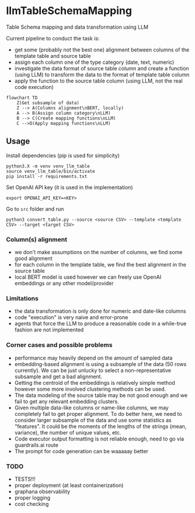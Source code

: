 # llmTableSchemaMapping

Table Schema mapping and data transformation using LLM

Current pipeline to conduct the task is:
- get some (probably not the best one) alignment between columns of the template table and source table
- assign each column one of the type category (date, text, numeric)
- investigate the data format of source table column and create a function (using LLM) to transform the data to the format of template table column
- apply the function to the source table column (using LLM, not the real code execution) 

```mermaid
flowchart TD
    Z(Get subsample of data)
    Z --> A(Columns alignment\nBERT, locally)
    A --> B(Assign column category\nLLM)
    B --> C(Create mapping functions\nLLM)
    C -->D(Apply mapping functions\nLLM)
```

## Usage
Install dependencies (pip is used for simplicity)
```shell
python3.X -m venv venv_llm_table
source venv_llm_table/bin/activate
pip install -r requirements.txt
```

Set OpenAI API key (it is used in the implementation)
```shell
export OPENAI_API_KEY=<KEY>
```

Go to `src` folder and run
```shell
python3 convert_table.py --source <source CSV> --template <template CSV> --target <target CSV>
```

### Column(s) alignment

- we don't make assumptions on the number of columns, we find some good alignment
- for each column in the template table, we find the best alignment in the source table
- local BERT model is used however we can freely use OpenAI embeddings or any other model/provider

### Limitations

- the data transformation is only done for numeric and date-like columns
- code "execution" is very naive and error-prone
- agents that force the LLM to produce a reasonable code in a while-true fashion are not implemented

### Corner cases and possible problems

- performance may heavily depend on the amount of sampled data 
- embedding-based alignment is using a subsample of the data (50 rows currently).
    We can be just unlucky to select a non-representative subsample and get a bad alignment.
- Getting the centroid of the embeddings is relatively simple method however some more involved clustering methods can be used.
- The data modeling of the source table may be not good enough and we fail to get any relevant embedding clusters.
- Given multiple data-like columns or name-like columns, we may completely fail to get proper alignment.
    To do better here, we need to consider larger subsample of the data and use some statistics as "features".
    It could be the moments of the lengths of the strings (mean, variance), the number of unique values, etc.
- Code executor output formatting is not reliable enough, need to go via guardrails.ai route
- The prompt for code generation can be waaaaay better

### TODO
- TESTS!!!
- proper deployment (at least containerization)
- graphana observability
- proper logging
- cost checking